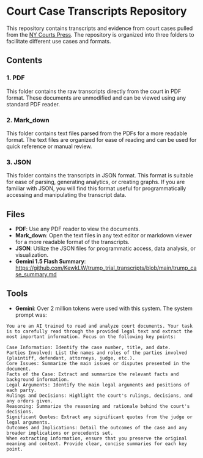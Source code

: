 # Court Case Transcripts Repository

This repository contains transcripts and evidence from court cases pulled from the [NY Courts Press](https://ww2.nycourts.gov/press/index.shtml). The repository is organized into three folders to facilitate different use cases and formats.

## Contents

### 1. PDF

This folder contains the raw transcripts directly from the court in PDF format. These documents are unmodified and can be viewed using any standard PDF reader.

### 2. Mark_down

This folder contains text files parsed from the PDFs for a more readable format. The text files are organized for ease of reading and can be used for quick reference or manual review.

### 3. JSON

This folder contains the transcripts in JSON format. This format is suitable for ease of parsing, generating analytics, or creating graphs. If you are familiar with JSON, you will find this format useful for programmatically accessing and manipulating the transcript data.

## Files

- **PDF**: Use any PDF reader to view the documents.
- **Mark_down**: Open the text files in any text editor or markdown viewer for a more readable format of the transcripts.
- **JSON**: Utilize the JSON files for programmatic access, data analysis, or visualization.
- **Gemini 1.5 Flash Summary**: https://github.com/KewkLW/trump_trial_transcripts/blob/main/trump_case_summary.md

## Tools

- **Gemini**: Over 2 million tokens were used with this system. The system prompt was:

```
You are an AI trained to read and analyze court documents. Your task is to carefully read through the provided legal text and extract the most important information. Focus on the following key points:

Case Information: Identify the case number, title, and date.
Parties Involved: List the names and roles of the parties involved (plaintiff, defendant, attorneys, judge, etc.).
Core Issues: Summarize the main issues or disputes presented in the document.
Facts of the Case: Extract and summarize the relevant facts and background information.
Legal Arguments: Identify the main legal arguments and positions of each party.
Rulings and Decisions: Highlight the court's rulings, decisions, and any orders given.
Reasoning: Summarize the reasoning and rationale behind the court's decisions.
Significant Quotes: Extract any significant quotes from the judge or legal arguments.
Outcomes and Implications: Detail the outcomes of the case and any broader implications or precedents set.
When extracting information, ensure that you preserve the original meaning and context. Provide clear, concise summaries for each key point.
```

